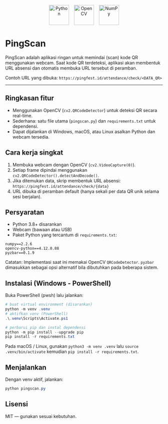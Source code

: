 <!-- PingScan
Simple QR scanning utility using webcam + OpenCV that opens a constructed attendance URL. -->

<!-- Logos: Python, OpenCV, NumPy -->
<p align="center">
	<img src="https://cdn.jsdelivr.net/gh/devicons/devicon/icons/python/python-original.svg" width="64" alt="Python" />
	&nbsp;&nbsp;
	<img src="https://cdn.jsdelivr.net/gh/devicons/devicon/icons/opencv/opencv-original.svg" width="64" alt="OpenCV" />
	&nbsp;&nbsp;
	<img src="https://cdn.jsdelivr.net/gh/devicons/devicon/icons/numpy/numpy-original.svg" width="64" alt="NumPy" />
</p>

# PingScan

PingScan adalah aplikasi ringan untuk memindai (scan) kode QR menggunakan webcam.
Saat kode QR terdeteksi, aplikasi akan membentuk URL absensi dan otomatis membuka
URL tersebut di peramban.

Contoh URL yang dibuka:
`https://pingfest.id/attendance/check/<DATA_QR>`

---

## Ringkasan fitur

- Menggunakan OpenCV (`cv2.QRCodeDetector`) untuk deteksi QR secara real-time.
- Sederhana: satu file utama (`pingscan.py`) dan `requirements.txt` untuk dependensi.
- Dapat dijalankan di Windows, macOS, atau Linux asalkan Python dan webcam tersedia.

## Cara kerja singkat

1. Membuka webcam dengan OpenCV (`cv2.VideoCapture(0)`).
2. Setiap frame dipindai menggunakan `cv2.QRCodeDetector().detectAndDecode()`.
3. Jika ditemukan data, skrip membentuk URL absensi:
	 `https://pingfest.id/attendance/check/{data}`
4. URL dibuka di peramban default (hanya sekali per data QR unik selama sesi berjalan).

## Persyaratan

- Python 3.8+ disarankan
- Webcam (bawaan atau USB)
- Paket Python yang tercantum di `requirements.txt`:

```text
numpy==2.2.6
opencv-python==4.12.0.88
pyzbar==0.1.9
```

Catatan: Implementasi saat ini memakai OpenCV `QRCodeDetector`. `pyzbar` dimasukkan
sebagai opsi alternatif bila dibutuhkan pada beberapa sistem.

## Instalasi (Windows - PowerShell)

Buka PowerShell (pwsh) lalu jalankan:

```powershell
# buat virtual environment (disarankan)
python -m venv .venv
# aktifkan venv (PowerShell)
.\.venv\Scripts\Activate.ps1

# perbarui pip dan instal dependensi
python -m pip install --upgrade pip
pip install -r requirements.txt
```

Pada macOS / Linux, gunakan `python3 -m venv .venv` lalu `source .venv/bin/activate`
kemudian `pip install -r requirements.txt`.

## Menjalankan

Dengan venv aktif, jalankan:

```powershell
python pingscan.py
```
## Lisensi

MIT — gunakan sesuai kebutuhan.

